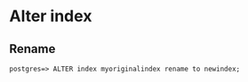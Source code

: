 <!-- TITLE: Index -->

# Alter index
## Rename

```pgsql
postgres=> ALTER index myoriginalindex rename to newindex;
```
